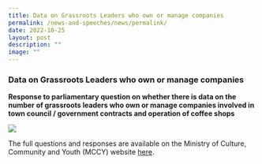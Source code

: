 ```yaml
---
title: Data on Grassroots Leaders who own or manage companies
permalink: /news-and-speeches/news/permalink/
date: 2022-10-25
layout: post
description: ""
image: ""
---
```

### Data on Grassroots Leaders who own or manage companies

**Response to parliamentary question on whether there is data on the number of grassroots leaders who own or manage companies involved in town council / government contracts and operation of coffee shops**

![](/images/NewsRoom/Parliament%20House.jpg)

The full questions and responses are available on the Ministry of Culture, Community and Youth (MCCY) website [here](https://www.mccy.gov.sg/about-us/news-and-resources/parliamentary-matters/2022/Oct/Data-on-Grassroots-Leaders-who-own-or-manage-companies).